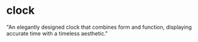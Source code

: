 # clock
"An elegantly designed clock that combines form and function, displaying accurate time with a timeless aesthetic."
